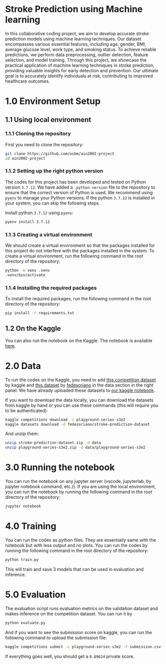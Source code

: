 # Stroke Prediction using Machine learning
In this collaborative coding project, we aim to develop accurate stroke prediction models using machine learning techniques. Our dataset encompasses various essential features, including age, gender, BMI, average glucose level, work type, and smoking status. To achieve reliable predictions, we perform data preprocessing, outlier detection, feature selection, and model training. Through this project, we showcase the practical application of machine learning techniques in stroke prediction, providing valuable insights for early detection and prevention. Our ultimate goal is to accurately identify individuals at risk, contributing to improved healthcare outcomes.
# 1.0 Environment Setup

## 1.1 Using local environment

### 1.1.1 Cloning the repository

First you need to clone the repository:

```bash
git clone https://github.com/osbm/ain2002-project
cd ain2002-project
```

### 1.1.2 Setting up the right python version

The codes for this project has been developed and tested on Python version `3.7.12`. We have added a `.python-version` file to the repository to ensure that the correct version of Python is used. We recommend using `pyenv` to manage your Python versions. If the python `3.7.12` is installed in your system, you can skip the following steps.

Install python `3.7.12` using `pyenv`:

```bash
pyenv install 3.7.12
```

### 1.1.3 Creating a virtual environment

We should create a virtual environment so that the packages installed for this project do not interfere with the packages installed in the system. To create a virtual environment, run the following command in the root directory of the repository:

```bash
python -m venv .venv
.venv/bin/activate
```


### 1.1.4 Installing the required packages

To install the required packages, run the following command in the root directory of the repository:

```bash
pip install -r requirements.txt
```

## 1.2 On the Kaggle

You can also run the notebook on the Kaggle. The notebook is available [here](https://www.kaggle.com/osmanf/stroke-prediction-using-machine-learning).

# 2.0 Data

To run the codes on the Kaggle, you need to add [this competition dataset](https://www.kaggle.com/competitions/playground-series-s3e2/data) by kaggle and [this dataset](https://www.kaggle.com/datasets/fedesoriano/stroke-prediction-dataset) by [fedesoriano](https://www.kaggle.com/fedesoriano) in the data section in the right panel. We have already uploaded these datasets to [our kaggle notebook](https://www.kaggle.com/osmanf/stroke-prediction-using-machine-learning).

If you want to download the data locally, you can download the datasets from kaggle by hand or you can use these commands (this will require you to be authenticated):

```bash
kaggle competitions download -c playground-series-s3e2
kaggle datasets download -d fedesoriano/stroke-prediction-dataset
```

And unzip them:

```bash
unzip stroke-prediction-dataset.zip -d data
unzip playground-series-s3e2.zip -d data/playground-series-s3e2
```

# 3.0 Running the notebook

You can run the notebook on any jupyter server (vscode, jupyterlab, by jupyter notebook command, etc.)). If you are using the local environment, you can run the notebook by running the following command in the root directory of the repository:

```bash
jupyter notebook
```

# 4.0 Training

You can run the codes as python files. They are essentially same with the notebook but with less output and no plots. You can run the codes by running the following command in the root directory of the repository:

```bash
python train.py
```

This will train and save 3 models that can be used in evaluation and inference.

# 5.0 Evaluation

The evaluation script runs evaluation metrics on the validation dataset and makes inference on the competition dataset. You can run it by

```bash
python evaluate.py
```

And if you want to see the submission score on kaggle, you can run the following command to upload the submission file:

```bash
kaggle competitions submit -c playground-series-s3e2 -f submission.csv -m "Message"
```

If everything goes well, you should get a `0.89624` private score.
